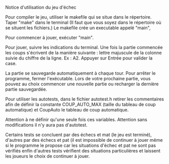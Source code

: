 Notice d'utilisation du jeu d'échec

Pour compiler le jeu, utiliser le makefile qui se situe dans le répertoire. Taper "make" dans le terminal (Il faut que vous soyez dans le répertoire où se situent les fichiers.) Le makefile crée un executable appelé "main",

Pour commencer à jouer, exécuter "main".

Pour jouer, suivre les indications du terminal. Une fois la partie commencée les coups s'écrivent de la manière suivante : lettre majuscule de la colonne suivie du chiffre de la ligne. Ex : A2. Appuyer sur Entrée pour valider la case. 

La partie se sauvegarde automatiquement à chaque tour. Pour arrêter le programme, fermer l'exécutable. Lors de votre prochaine partie, vous pouvez au choix commencer une nouvelle partie ou recharger la dernière partie sauvegardée.

Pour utiliser les autotests, dans le fichier autotest.h retirer les commentaires afin de définir la constante COUP_AUTO_MAX (taille du tableau de coup automatique) et 
CoupAuto le tableau de coup automatique. 

Attention à ne définir qu'une seule fois ces variables. 
Attention sans modifications il n'y aura pas d'autotest.

Certains tests se concluent par des échecs et mat (le jeu est terminé), d'autres par des échecs et pat (il est impossible de continuer à jouer même si le programme le propose car les situations d'échec et pat ne sont pas vérifiés enfin d'autres tests vérifient des situations particulières et laissent les joueurs le choix de continuer à jouer. 
